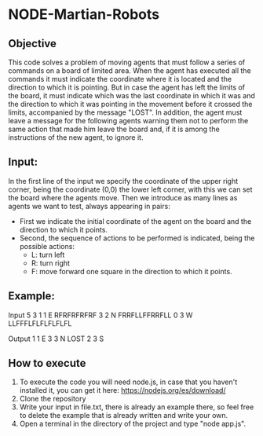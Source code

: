 # NODE-Martian-Robots
## Objective
This code solves a problem of moving agents that must follow a series of commands on a board of limited area.
When the agent has executed all the commands it must indicate the coordinate where it is located and the direction to which it is pointing.
But in case the agent has left the limits of the board, it must indicate which was the last coordinate in which it was and the direction to which it was pointing in the movement before it crossed the limits, accompanied by the message "LOST". In addition, the agent must leave a message for the following agents warning them not to perform the same action that made him leave the board and, if it is among the instructions of the new agent, to ignore it.

## Input:
In the first line of the input we specify the coordinate of the upper right corner, being the coordinate (0,0) the lower left corner, with this we can set the board where the agents move.
Then we introduce as many lines as agents we want to test, always appearing in pairs:
- First we indicate the initial coordinate of the agent on the board and the direction to which it points.
- Second, the sequence of actions to be performed is indicated, being the possible actions:
  * L: turn left
  * R: turn right
  * F: move forward one square in the direction to which it points.

## Example:
Input
5 3
1 1 E
RFRFRFRFRF
3 2 N
FRRFLLFFRRFLL
0 3 W
LLFFFLFLFLFLFLFL

Output
1 1 E
3 3 N LOST
2 3 S

## How to execute
1. To execute the code you will need node.js, in case that you haven't installed it, you can get it here: https://nodejs.org/es/download/
2. Clone the repository
3. Write your input in file.txt, there is already an example there, so feel free to delete the example that is already written and write your own.
4. Open a terminal in the directory of the project and type "node app.js".
